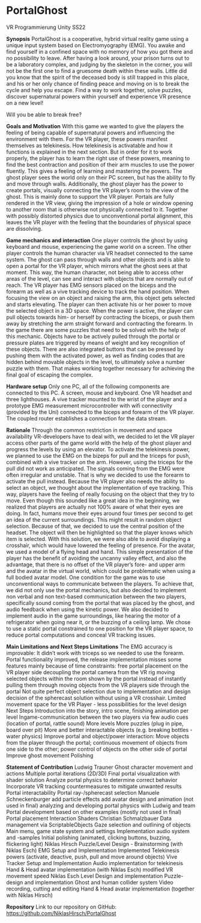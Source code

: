 # PortalGhost
VR Programmierung Unity SS22


**Synopsis**
PortalGhost is a cooperative, hybrid virtual reality game using a unique input system based on Electromyography (EMG).
You awake and find yourself in a confined space with no memory of how you got there and no possibility to leave. After having a look around, your prison turns out to be a laboratory complex, and judging by the skeleton in the corner, you will not be the first one to find a gruesome death within these walls.
Little did you know that the spirit of the deceased body is still trapped in this place, and his or her only chance of finding peace and moving on is to break the cycle and help you escape.
Find a way to work together, solve puzzles, discover supernatural powers within yourself and experience VR presence on a new level!

Will you be able to break free?

**Goals and Motivation**
With this game we wanted to give the players the feeling of being capable of supernatural powers and influencing the environment with them. For the VR player, these powers manifest themselves as telekinesis. How telekinesis is activatable and how it functions is explained in the next section. But in order for it to work properly, the player has to learn the right use of these powers, meaning to find the best contraction and position of their arm muscles to use the power fluently. This gives a feeling of learning and mastering the powers. The ghost player sees the world only on their PC screen, but has the ability to fly and move through walls. Additionally, the ghost player has the power to create portals, visually connecting the VR player’s room to the view of the ghost. This is mainly done to support the VR player. Portals are fully rendered in the VR view, giving the impression of a hole or window opening to another room that is otherwise not physically connected to it. Together with possibly distorted physics due to unconventional portal alignment, this leaves the VR player with the feeling that the boundaries of physical space are dissolving.

**Game mechanics and interaction**
One player controls the ghost by using keyboard and mouse, experiencing the game world on a screen. The other player controls the human character via VR headset connected to the same system.
The ghost can pass through walls and other objects and is able to open a portal for the VR player, which mirrors what the ghost sees at that moment. This way, the human character, not being able to access other areas of the level, can see and interact with objects that are normally out of reach.
The VR player has EMG sensors placed on the biceps and the forearm as well as a vive tracking device to track the hand position. When focusing the view on an object and raising the arm, this object gets selected and starts elevating. The player can then activate his or her power to move the selected object in a 3D space. When the power is active, the player can pull objects towards him- or herself by contracting the biceps, or push them away by stretching the arm straight forward and contracting the forearm. 
In the game there are some puzzles that need to be solved with the help of this mechanic. Objects have to be actively pulled through the portal or pressure plates are triggered by means of weight and key recognition of these objects. There are also integrated buttons that can be pressed by pushing them with the activated power, as well as finding codes that are hidden behind movable objects in the level, to ultimately solve a number puzzle with them. That makes working together necessary for achieving the final goal of escaping the complex.

**Hardware setup**
Only one PC, all of the following components are connected to this PC. A screen, mouse and keyboard. One VR headset and three lighthouses. A vive tracker mounted to the wrist of the player and a prototype EMG measurement microcontroller with wifi connectivity (provided by the Uni) connected to the biceps and forearm of the VR player. The coupled router establishes a connection for the data stream.

**Rationale**
Through the common restriction in movement and space availability VR-developers have to deal with, we decided to let the VR player access other parts of the game world with the help of the ghost player and progress the levels by using an elevator.
To activate the telekinesis power, we planned to use the EMG on the bizeps for pull and the triceps for push, combined with a vive tracker on the arm. However, using the triceps for the pull did not work as anticipated. The signals coming from the EMG were often irregular and unstable. That is  why we decided to use the forearm to activate the pull instead.
Because the VR player also needs the ability to select an object, we thought about the implementation of eye tracking. This way, players have the feeling of really focusing on the object that they try to move. Even though this sounded like a great idea in the beginning, we realized that players are actually not 100% aware of what their eyes are doing. In fact, humans move their eyes around four times per second to get an idea of the current surroundings. This might result in random object selection. Because of that, we decided to use the central position of the headset. The object will then be highlighted so that the player knows which item is selected. With this solution, we were also able to avoid displaying a crosshair, which would have lowered the feeling of presence.
For the avatar, we used a model of a flying head and hand. This simple presentation of the player has the benefit of avoiding the uncanny valley effect, and also the advantage, that there is no offset of the VR player’s fore- and upper arm and the avatar in the virtual world, which could be problematic when using a full bodied avatar model.
One condition for the game was to use unconventional ways to communicate between the players. To achieve that, we did not only use the portal mechanics, but also decided to implement non verbal and non text-based communication between the two players, specifically sound coming from the portal that was placed by the ghost, and audio feedback when using the kinetic power. We also decided to implement audio in the game surroundings, like hearing the motor of a refrigerator when going near it, or the buzzing of a ceiling lamp.
We chose to use a static portal constrained to one position for the VR player space, to reduce portal computations and conceal VR tracking issues. 

**Main Limitations and Next Steps
Limitations**
The EMG accuracy is improvable: It didn’t work with triceps so we needed to use the forearm.
Portal functionality improved, the release implementation misses some features mainly because of time constraints:
free portal placement on the VR player side
decoupling the portal camera from the VR rig
moving selected objects within the room shown by the portal instead of instantly pulling them through
moving objects from the VR players side through the portal
Not quite perfect object selection due to implementation and design decision of the spherecast solution without using a VR crosshair.
Limited movement space for the VR Player - less possibilities for the level design
Next Steps
Introduction into the story, intro scene, finishing animation per level
Ingame-communication between the two players via few audio cues (location of portal, rattle sound)
More levels
More puzzles (plug in pipe, board over pit)
More and better interactable objects (e.g. breaking bottles - water physics)
Improve portal and object/power interaction: Move objects from the player through the portal; continuous movement of objects from one side to the other; power control of objects on the other side of portal
Improve ghost movement
Polishing

**Statement of Contribution**
Ludwig Trauner
Ghost character movement and actions
Multiple portal iterations (2D/3D)
Final portal visualization with shader solution
Analyze portal physics to determine correct behavior
Incorporate VR tracking countermeasures to mitigate unwanted results
Portal interactability
Portal ray-/spherecast selection
Manuele Schneckenburger
add particle effects
add avatar design and animation (not used in final)
analyzing and developing portal physics with Ludwig and team
Portal development based on other examples (mostly not used in final)
Portal placement
Interaction
Shaders
Christian Schmalzbauer
Data management via ScriptableObjects
Gaze selection and outlining of objects
Main menu, game state system and settings
Implementation audio system and -samples
Initial polishing (animated, clicking buttons, buzzing, flickering light)
Niklas Hirsch
Puzzle/Level Design - Brainstorming (with Niklas Esch)
EMG Setup and Implementation
Implemented Telekinesis powers (activate, deactive, push, pull and move around objects)
Vive Tracker Setup and Implementation
Audio implementation for telekinesis
Hand & Head avatar implementation (with Niklas Esch)
modified VR movement speed
Niklas Esch
Level Design and implementation
Puzzle-design and implementation
Ghost and human collider system
Video recording, cutting and editing
Hand & Head avatar implementation (together with Niklas Hirsch)

**Repository**
Link to our repository on GitHub:
https://github.com/NiklasHirsch/PortalGhost
